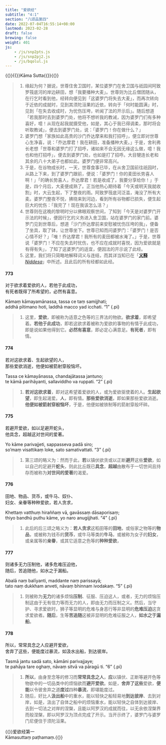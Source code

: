 ```yaml
---
title: "爱欲经"
subtitle: "4:1"
section: "八颂品第四"
date: 2022-07-04T16:55:14+08:00
lastmod: 2023-02-28
draft: false
brewing: false
weight: 401
js:
    - /js/snp2pts.js
    - /js/snp2pj2.js
    - /js/bqolul.js
---
```



{{<subtitle>}}{{<suttalink src="snp4.1">}}Kāma Sutta{{</suttalink>}}{{</subtitle>}}

> 1. 缘起为何？据说，世尊住舍卫国时，某位婆罗门在舍卫国与祇园间阿致罗筏底河的岸边耕田，想「我要播种大麦」。世尊则为比丘僧团随从，在行乞时看到他，经转向便见到「这婆罗门将失去大麦」，而再次转向于近依的成就时，见到其须陀洹果的近依，转向于「何时能圆满」时，见到「在失去收成时，为忧伤压垮，听闻了法的开示后」。随后想道「若我那时去到婆罗门处，他将不想听我的教诫，因为婆罗门们有多种喜好，噫！从现在起我就摄受他，如是，其心于我已得调柔，那时将会听取教诫」，便去到婆罗门处，说：「婆罗门！你在做什么？」
> 1. 婆罗门想「家族如此高贵的沙门乔达摩来和我打招呼」，便立即对世尊心生净喜，说：「乔达摩君！我在耕田，准备播种大麦。」于是，舍利弗长老想「世尊和婆罗门打了招呼，诸如来不会无因无缘这么做，噫！我也和他打招呼」，便去到婆罗门处，也如是打了招呼。大目犍连长老和其余的八十大弟子也都如此。婆罗门便非常高兴。
> 1. 于是，在谷物成长时，一天，世尊食事已毕，在从舍卫国前往祇园时，从路上下来，到了婆罗门跟前，便说：「婆罗门！你的麦田长势喜人啊！」「的确长势喜人，乔达摩君！若是收成了，我要分享给你！」于是，四个月后，大麦便成熟了。正当他热心期待着「今天或明天我就收割」时，大云生起，下了整夜的雨。阿致罗筏底河泛滥，淹没了所有大麦。婆罗门整夜不悦，拂晓来到河边，看到所有谷物都已损失，便生起巨大的忧伤：「我完了！现在我该怎么活？」
> 1. 世尊则在这晚的黎明时分以佛眼观察世间，了知到「今天是对婆罗门开示法的时候」，便因行乞的义务进入舍卫国，站在婆罗门的家门前。婆罗门见到世尊后，想道「沙门乔达摩前来安慰被忧伤压垮的我」，便备了坐具，取了钵，让世尊坐下。世尊已知而问婆罗门：「婆罗门！是否心情不好？」「唯！乔达摩君！我所有的麦田都被水淹了。」于是，世尊说「婆罗门！不应在失去时忧伤，也不应在成就时喜悦，因为爱欲就是有得有失」，了知了这婆罗门的适宜，便因法的开示说了此经。
> 1. 这里，我们将只简略地解释词义与连结，而其详当知已在「[**义释** *Niddesa*](/khuddaka/niddesa/)」中所述。且此后的所有经都如此经。

#### 773

对于欲求着爱欲的人，若他于此成功，  
有死者既得了所希望的，必然有喜意。

Kāmaṃ kāmayamānassa, tassa ce taṃ samijjhati;  
addhā pītimano hoti, laddhā macco yad icchati. <q>1</q>
{.pi}

> 1. 这里，**爱欲**，即被称为适意之色等的三界法的物欲。**欲求着**，即希望着。**若他于此成功**，即若这欲求着被称为爱欲的事物的有情于此成功，即是说如果他得到它。**必然有喜意**，即必定心满意足。**有死者**，即有情。

#### 774

若对这欲求着、生起欲望的人，  
那些爱欲消逝，他便如被箭射穿般恼坏。

Tassa ce kāmayānassa, chandajātassa jantuno;  
te kāmā parihāyanti, sallaviddho va ruppati. <q>2</q>
{.pi}

> 1. **若对这欲求着**，即对这希望着爱欲的人，或为爱欲驱使着的人。**生起欲望**，即生起渴爱。**人**，即有情。**那些爱欲消逝**，即如果那些爱欲消逝。**他便如被箭射穿般恼坏**，于是，他便如被铁制等的箭射穿般坏碎。

#### 775

若避开爱欲，如以足避开蛇头，  
他具念，超越这对世间的爱著。

Yo kāme parivajjeti, sappasseva padā siro;  
so’maṃ visattikaṃ loke, sato samativattati. <q>3</q>
{.pi}

> 1. 第三颂的略义为：然而于此，**若**以镇伏欲贪或以正断**避开**这些**爱欲**，如以自己的足避开**蛇头**，则此比丘既已**具念**，**超越**由散布于一切世间且持存而被称为**对世间的爱著**的渴爱。

#### 776

田地、物品、货币，或牛马、奴仆、  
妇女、亲眷等种种爱欲，若人贪求，

Khettaṃ vatthuṃ hiraññaṃ vā, gavāssaṃ dāsaporisaṃ;  
thiyo bandhū puthu kāme, yo naro anugijjhati. <q>4</q>
{.pi}

> 1. 此后的后三颂之略义为：**若人贪求**这稻田等的**田地**，或俗家之物等的**物品**，或被称为钱币的**货币**，或牛马等类的**牛马**，或被称为女子的**妇女**，或亲属等的**亲眷**，或其它适意之色等的**种种爱欲**，

#### 777

则诸多无力压制他，诸多危难压迫他，  
随后，苦追随他，如水之于漏船。

Abalā naṃ balīyanti, maddante naṃ parissayā;  
tato naṃ dukkham anveti, nāvaṃ bhinnam ivodakaṃ. <q>5</q>
{.pi}

> 1. 则被称为**无力**的诸多烦恼**压制**、征服、压迫这人，或者，无力的烦恼压制这由于无有信力等而无力的人，即由无力而压制之义。然后，当守护、寻求爱欲时，狮子等显明的危难与身恶行等非显明的**危难压迫**这贪求爱欲者。**随后**，生等**苦追随**这被非显明的危难征服之人，**如水之于漏船**。

#### 778

所以，常常具念之人应避开爱欲，  
舍弃了这些，便能度过暴流，如汲水出船，到达彼岸。

Tasmā jantu sadā sato, kāmāni parivajjaye;  
te pahāya tare oghaṃ, nāvaṃ sitvā va pāragū ti. <q>6</q>
{.pi}

> 1. **所以**，由身至念等的修习而**常常具念之人**，**应**以镇伏、正断等避开色等物欲中的一切品类中的烦恼欲而**避开爱欲**。如是，**舍弃了这些**爱欲，**便能**以令彼舍弃之道**度过**四种**暴流**，即堪能度过。
> 1. 随后，好比人**汲出船**中的重水，能以轻快之船轻易地**到达彼岸**、去到对岸，如是，汲出了自体之船中的烦恼重水，能以轻快之自体到达彼岸、去到一切法之对岸的涅槃，且能以阿罗汉的成就而往，以无余依涅槃界而般涅槃，即以阿罗汉为顶点完成了开示。当开示终了，婆罗门与婆罗门尼便住于须陀洹果。


{{<eof>}}爱欲经第一<br>Kāmasuttaṃ paṭhamaṃ.{{</eof>}}